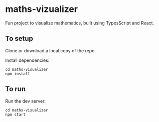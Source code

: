 # maths-vizualizer

Fun project to visualize mathematics, built using TypesScript and React.

## To setup

Clone or download a local copy of the repo.

Install dependencies:

    cd maths-visualizer
    npm install

## To run

Run the dev server:

    cd maths-visualizer
    npm start